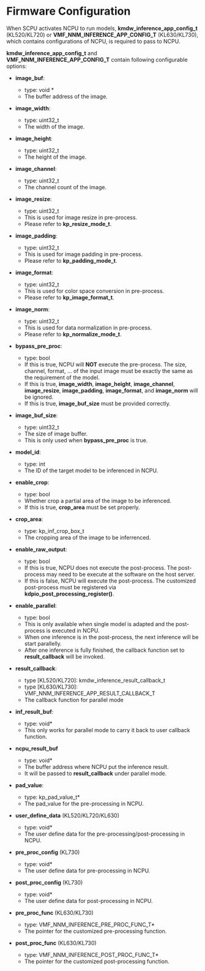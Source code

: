 # Firmware Configuration

When SCPU activates NCPU to run models, **kmdw_inference_app_config_t** (KL520/KL720) or **VMF_NNM_INFERENCE_APP_CONFIG_T** (KL630/KL730), which contains configurations of NCPU, is required to pass to NCPU.

**kmdw_inference_app_config_t** and **VMF_NNM_INFERENCE_APP_CONFIG_T** contain following configurable options:

- **image_buf**:
    - type: void *
    - The buffer address of the image.

- **image_width**:
    - type: uint32_t
    - The width of the image.

- **image_height**:
    - type: uint32_t
    - The height of the image.

- **image_channel**:
    - type: uint32_t
    - The channel count of the image.

- **image_resize**:
    - type: uint32_t
    - This is used for image resize in pre-process.
    - Please refer to **kp_resize_mode_t**.

- **image_padding**:
    - type: uint32_t
    - This is used for image padding in pre-process.
    - Please refer to **kp_padding_mode_t**.

- **image_format**:
    - type: uint32_t
    - This is used for color space conversion in pre-process.
    - Please refer to **kp_image_format_t**.

- **image_norm**:
    - type: uint32_t
    - This is used for data normalization in pre-process.
    - Please refer to **kp_normalize_mode_t**.

- **bypass_pre_proc**:
    - type: bool
    - If this is true, NCPU will **NOT** execute the pre-process. The size, channel, format, ... of the input image must be exactly the same as the requirement of the model.
    - If this is true, **image_width**, **image_height**, **image_channel**, **image_resize**, **image_padding**, **image_format**, and **image_norm** will be ignored.
    - If this is true, **image_buf_size** must be provided correctly.

- **image_buf_size**:
    - type: uint32_t
    - The size of image buffer.
    - This is only used when **bypass_pre_proc** is true.

- **model_id**:
    - type: int
    - The ID of the target model to be inferenced in NCPU.

- **enable_crop**:
    - type: bool
    - Whether crop a partial area of the image to be inferenced.
    - If this is true, **crop_area** must be set properly.

- **crop_area**:
    - type: kp_inf_crop_box_t
    - The cropping area of the image to be inferrenced.

- **enable_raw_output**:
    - type: bool
    - If this is true, NCPU does not execute the post-process. The post-process may need to be execute at the software on the host server.
    - If this is false, NCPU will execute the post-process. The customized post-process must be registered via **kdpio_post_processing_register()**.

- **enable_parallel**:
    - type: bool
    - This is only available when single model is adapted and the post-process is executed in NCPU.
    - When one inference is in the post-process, the next inference will be start parallelly.
    - After one inference is fully finished, the callback function set to **result_callback** will be invoked.

-  **result_callback**:
    - type [KL520/KL720]: kmdw_inference_result_callback_t
    - type [KL630/KL730]: VMF_NNM_INFERENCE_APP_RESULT_CALLBACK_T
    - The callback function for parallel mode

-  **inf_result_buf**:
    - type: void*
    - This only works for parallel mode to carry it back to user callback function.

- **ncpu_result_buf**
    - type: void*
    - The buffer address where NCPU put the inference result.
    - It will be passed to **result_callback** under parallel mode.

- **pad_value**:
    - type: kp_pad_value_t*
    - The pad_value for the pre-processing in NCPU.

- **user_define_data** (KL520/KL720/KL630)
    - type: void*
    - The user define data for the pre-processing/post-processing in NCPU.

- **pre_proc_config** (KL730)
    - type: void*
    - The user define data for pre-processing in NCPU.

- **post_proc_config** (KL730)
    - type: void*
    - The user define data for post-processing in NCPU.

- **pre_proc_func** (KL630/KL730)
    - type: VMF_NNM_INFERENCE_PRE_PROC_FUNC_T*
    - The pointer for the customized pre-processing function.

- **post_proc_func** (KL630/KL730)
    - type: VMF_NNM_INFERENCE_POST_PROC_FUNC_T*
    - The pointer for the customized post-processing function.
